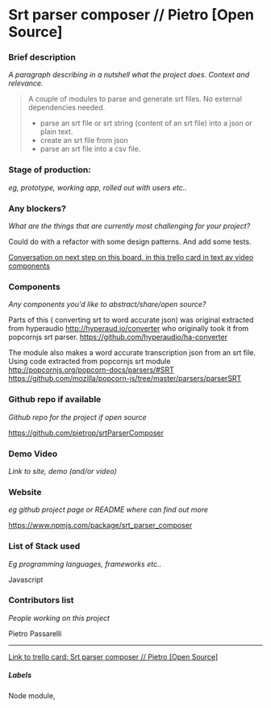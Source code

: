 # Srt parser composer // Pietro [Open Source]

### Brief description 
*A paragraph describing in a nutshell what the project does. Context and relevance.*

>A couple of modules to parse and generate srt files. No external dependencies needed.
>- parse an srt file or srt string (content of an srt file) into a json or plain text.
>- create an srt file from json
> - parse an srt file into a csv file.



### Stage of production: 
*eg, prototype, working app, rolled out with users etc..*

### Any blockers? 
*What are the things that are currently most challenging for your project?*

Could do with a refactor with some design patterns. And add some tests. 

[Conversation on next step on this board, in this trello card in text av video components](https://trello.com/c/Q5jClWkc/1-module-srt-parser-composer-refactor)


### Components 
*Any components you'd like to abstract/share/open source?*

Parts of this ( converting srt to word accurate json) was original extracted from hyperaudio 
http://hyperaud.io/converter who originally took it from popcornjs srt parser.
https://github.com/hyperaudio/ha-converter

The module also makes a word accurate transcription json from an srt file. 
Using code extracted from popcornjs srt module http://popcornjs.org/popcorn-docs/parsers/#SRT  https://github.com/mozilla/popcorn-js/tree/master/parsers/parserSRT 


### Github repo if available
*Github repo for the project if open source*

https://github.com/pietrop/srtParserComposer


### Demo Video 
*Link to site, demo (and/or video)*

### Website 
*eg github project page or README where can find out more*

https://www.npmjs.com/package/srt_parser_composer

### List of Stack used 
*Eg programming languages, frameworks etc..*

Javascript

### Contributors list 
*People working on this project*

Pietro Passarelli


---

[Link to trello card: Srt parser composer // Pietro [Open Source]](https://trello.com/c/lZQYawmy)

##### Labels

Node module, 